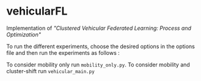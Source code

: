 # vehicularFL

Implementation of _"Clustered Vehicular Federated Learning: Process and Optimization"_

To run the different experiments, choose the desired options in the options file and then run the experiments as follows :

To consider mobility only run `mobility_only.py`. 
To consider mobility and cluster-shift run `vehicular_main.py`
